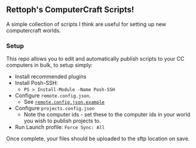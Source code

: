 ## Rettoph's ComputerCraft Scripts!
A simple collection of scripts I think are useful for setting up new computercraft worlds.

### Setup
This repo allows you to edit and automatically publish scripts to your CC computers in bulk, to setup simply:
- Install recommended plugins
- Install Posh-SSH:
  - `PS > Install-Module -Name Posh-SSH`
- Configure `remote.config.json`. 
  - See [`remote.config.json.example`](remote.config.json.example)
- Configure `projects.config.json`
  - Note the computer ids - set these to the computer ids in your world you wish to publish projects to.
- Run Launch profile: `Force Sync: All`

Once complete, your files should be uploaded to the sftp location on save.
